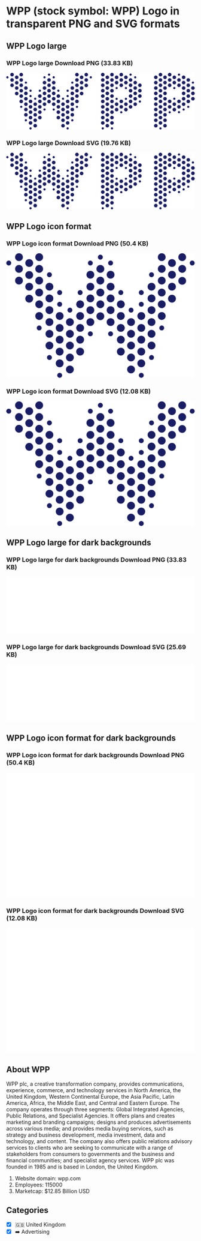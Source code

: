 # WPP (stock symbol: WPP) Logo in transparent PNG and SVG formats

## WPP Logo large

### WPP Logo large Download PNG (33.83 KB)

![WPP Logo large Download PNG (33.83 KB)](/img/orig/WPP_BIG-754c2620.png)

### WPP Logo large Download SVG (19.76 KB)

![WPP Logo large Download SVG (19.76 KB)](/img/orig/WPP_BIG-064313af.svg)

## WPP Logo icon format

### WPP Logo icon format Download PNG (50.4 KB)

![WPP Logo icon format Download PNG (50.4 KB)](/img/orig/WPP-e0b6a1a8.png)

### WPP Logo icon format Download SVG (12.08 KB)

![WPP Logo icon format Download SVG (12.08 KB)](/img/orig/WPP-d6288db9.svg)

## WPP Logo large for dark backgrounds

### WPP Logo large for dark backgrounds Download PNG (33.83 KB)

![WPP Logo large for dark backgrounds Download PNG (33.83 KB)](/img/orig/WPP_BIG.D-1c4e1654.png)

### WPP Logo large for dark backgrounds Download SVG (25.69 KB)

![WPP Logo large for dark backgrounds Download SVG (25.69 KB)](/img/orig/WPP_BIG.D-75428abc.svg)

## WPP Logo icon format for dark backgrounds

### WPP Logo icon format for dark backgrounds Download PNG (50.4 KB)

![WPP Logo icon format for dark backgrounds Download PNG (50.4 KB)](/img/orig/WPP.D-6090e3cf.png)

### WPP Logo icon format for dark backgrounds Download SVG (12.08 KB)

![WPP Logo icon format for dark backgrounds Download SVG (12.08 KB)](/img/orig/WPP.D-219b7657.svg)

## About WPP

WPP plc, a creative transformation company, provides communications, experience, commerce, and technology services in North America, the United Kingdom, Western Continental Europe, the Asia Pacific, Latin America, Africa, the Middle East, and Central and Eastern Europe. The company operates through three segments: Global Integrated Agencies, Public Relations, and Specialist Agencies. It offers plans and creates marketing and branding campaigns; designs and produces advertisements across various media; and provides media buying services, such as strategy and business development, media investment, data and technology, and content. The company also offers public relations advisory services to clients who are seeking to communicate with a range of stakeholders from consumers to governments and the business and financial communities; and specialist agency services. WPP plc was founded in 1985 and is based in London, the United Kingdom.

1. Website domain: wpp.com
2. Employees: 115000
3. Marketcap: $12.85 Billion USD


## Categories
- [x] 🇬🇧 United Kingdom
- [x] ➡️ Advertising
